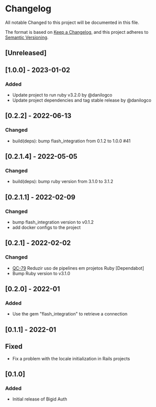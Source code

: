 # Changelog

All notable Changed to this project will be documented in this file.

The format is based on [Keep a Changelog](https://keepachangelog.com/en/1.0.0/),
and this project adheres to [Semantic Versioning](https://semver.org/spec/v2.0.0.html).

## [Unreleased]

## [1.0.0] - 2023-01-02

### Added

- Update project to run ruby v3.2.0 by @danilogco
- Update project dependencies and tag stable release by @danilogco

## [0.2.2] - 2022-06-13

### Changed

- build(deps): bump flash_integration from 0.1.2 to 1.0.0 #41

## [0.2.1.4] - 2022-05-05

### Changed

- build(deps): bump ruby version from 3.1.0 to 3.1.2

## [0.2.1.1] - 2022-02-09

### Changed

- bump flash_integration version to v0.1.2
- add docker configs to the project

## [0.2.1] - 2022-02-02

### Changed

- [QC-79](https://qflash.atlassian.net/jira/software/projects/QC/boards/31?selectedIssue=QC-79)
Reduzir uso de pipelines em projetos Ruby [Dependabot]
- Bump Ruby version to v3.1.0

## [0.2.0] - 2022-01

### Added

- Use the gem "flash_integration" to retrieve a connection

## [0.1.1] - 2022-01

## Fixed

- Fix a problem with the locale initialization in Rails projects

## [0.1.0]

### Added

- Initial release of Bigid Auth
